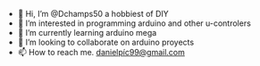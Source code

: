 - 👋 Hi, I’m @Dchamps50 a hobbiest of DIY 
- 👀 I’m interested in programming arduino and other u-controlers
- 🌱 I’m currently learning arduino mega
- 💞️ I’m looking to collaborate on arduino proyects 
- 📫 How to reach me. danielpíc99@gmail.com

<!---
Dchamps50/Dchamps50 is a ✨ special ✨ repository because its `README.md` (this file) appears on your GitHub profile.
You can click the Preview link to take a look at your changes.
--->
